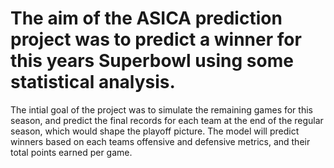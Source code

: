 # The aim of the ASICA prediction project was to predict a winner for this years Superbowl using some statistical analysis.
The intial goal of the project was to simulate the remaining games for this season, and predict the final records for each team at the end of the regular season, which would
shape the playoff picture. The model will predict winners based on each teams offensive and defensive metrics, and their total points earned per game.

